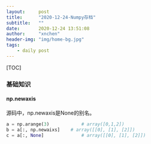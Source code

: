 ```yaml
---
layout:     post
title:      "2020-12-24-Numpy存档"
subtitle:   ""
date:       2020-12-24 13:51:08
author:     "xnchen"
header-img: "img/home-bg.jpg"
tags:
    - daily post
---
```


[TOC]

### 基础知识

#### np.newaxis

源码中，np.newaxis是None的别名。

```python
a = np.arange(3) 			# array([0,1,2])
b = a[:, np.newaixs] 	# array([[0], [1], [2]])
c = a[:, None] 				# array([[0], [1], [2]])
```

